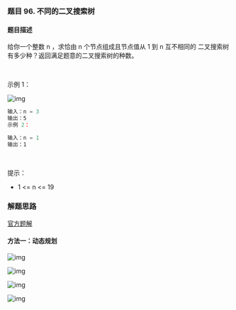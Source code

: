 ### 题目 96. 不同的二叉搜索树
#### 题目描述
给你一个整数 n ，求恰由 n 个节点组成且节点值从 1 到 n 互不相同的 二叉搜索树 有多少种？返回满足题意的二叉搜索树的种数。

 

示例 1：

![img](96.jpeg)

```js
输入：n = 3
输出：5
示例 2：

输入：n = 1
输出：1
```
 

提示：

- 1 <= n <= 19
### 解题思路
[官方题解](https://leetcode-cn.com/problems/unique-binary-search-trees/solution/bu-tong-de-er-cha-sou-suo-shu-by-leetcode-solution/)
#### 方法一：动态规划

![img](96-1.png)

![img](96-2.png)

![img](96-3.png)

![img](96-4.png)